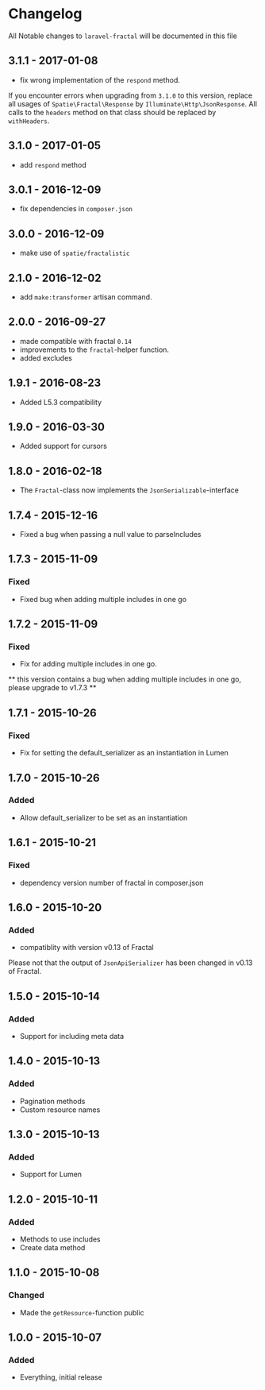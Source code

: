 # Changelog

All Notable changes to `laravel-fractal` will be documented in this file

## 3.1.1 - 2017-01-08

- fix wrong implementation of the `respond` method.

If you encounter errors when upgrading from `3.1.0` to this version, replace all usages of `Spatie\Fractal\Response` by `Illuminate\Http\JsonResponse`. All calls to the `headers` method on that class should be replaced by `withHeaders`.

## 3.1.0 - 2017-01-05

- add `respond` method

## 3.0.1 - 2016-12-09

- fix dependencies in `composer.json`

## 3.0.0 - 2016-12-09

- make use of `spatie/fractalistic`

## 2.1.0 - 2016-12-02

- add `make:transformer` artisan command.

## 2.0.0 - 2016-09-27

- made compatible with fractal `0.14`
- improvements to the `fractal`-helper function.
- added excludes

## 1.9.1 - 2016-08-23

- Added L5.3 compatibility

## 1.9.0 - 2016-03-30

- Added support for cursors

## 1.8.0 - 2016-02-18

- The `Fractal`-class now implements the `JsonSerializable`-interface

## 1.7.4 - 2015-12-16
- Fixed a bug when passing a null value to parseIncludes

## 1.7.3 - 2015-11-09

### Fixed
- Fixed bug when adding multiple includes in one go

## 1.7.2 - 2015-11-09

### Fixed
- Fix for adding multiple includes in one go.

** this version contains a bug when adding multiple includes in one go, please upgrade to v1.7.3 **

## 1.7.1 - 2015-10-26

### Fixed
- Fix for setting the default_serializer as an instantiation in Lumen

## 1.7.0 - 2015-10-26

### Added
- Allow default_serializer to be set as an instantiation

## 1.6.1 - 2015-10-21

### Fixed
- dependency version number of fractal in composer.json

## 1.6.0 - 2015-10-20

### Added
- compatiblity with version v0.13 of Fractal

Please not that the output of `JsonApiSerializer` has been changed in v0.13 of Fractal.

## 1.5.0 - 2015-10-14

### Added
- Support for including meta data

## 1.4.0 - 2015-10-13

### Added
- Pagination methods
- Custom resource names

## 1.3.0 - 2015-10-13

### Added
- Support for Lumen

## 1.2.0 - 2015-10-11

### Added
- Methods to use includes
- Create data method

## 1.1.0 - 2015-10-08

### Changed
- Made the `getResource`-function public

## 1.0.0 - 2015-10-07

### Added
- Everything, initial release
